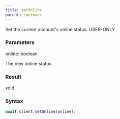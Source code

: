 ```yaml
---
title: setOnline
parent: /methods
---
```


Set the current account's online status.<span class="select-none"> <span class="inline-flex w-fit items-center"><span class="w-fit bg-dbt px-1.5 rounded-md select-none text-fgt text-[10px]">USER-ONLY</span></span> </span>

### Parameters 

<div class="flex flex-col gap-3"><div><div class="font-mono" id="p_online" data-anchor><span class="font-bold">online</span><span class="opacity-50">:</span> <span>boolean</span></div><div class="pl-3"><div class="no-margin">

The new online status.

</div></div></div></div>

### Result 

<div class="font-mono"><span>void</span></div>

### Syntax

```ts
await client.setOnline(online);
```



